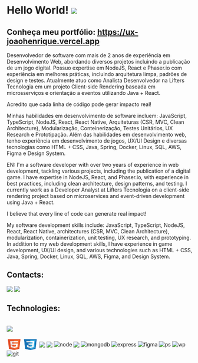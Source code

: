 # Hello World!  <img src="https://raw.githubusercontent.com/iampavangandhi/iampavangandhi/master/gifs/Hi.gif" width="30px">

## Conheça meu portfólio: https://ux-joaohenrique.vercel.app

Desenvolvedor de software com mais de 2 anos de experiência em Desenvolvimento Web, abordando diversos projetos incluindo a publicação de um jogo digital. Possuo expertise em NodeJS, React e Phaser.io com experiência em melhores práticas, incluindo arquitetura limpa, padrões de design e testes. Atualmente atuo como Analista Desenvolvedor na Lifters Tecnologia em um projeto Client-side Rendering baseada em microsserviços e orientação a eventos utilizando Java + React. 

Acredito que cada linha de código pode gerar impacto real!

Minhas habilidades em desenvolvimento de software incluem: JavaScript, TypeScript, NodeJS, React, React Native, Arquiteturas (CSR, MVC, Clean Architecture), Modularização, Conteinerização, Testes Unitários, UX Research e Prototipação. Além das habilidades em desenvolvimento web, tenho experiência em desenvolvimento de jogos, UX/UI Design e diversas tecnologias como HTML + CSS, Java, Spring, Docker, Linux, SQL, AWS, Figma e Design System.

EN: I'm a software developer with over two years of experience in web development, tackling various projects, including the publication of a digital game. I have expertise in NodeJS, React, and Phaser.io, with experience in best practices, including clean architecture, design patterns, and testing. I currently work as a Developer Analyst at Lifters Tecnologia on a client-side rendering project based on microservices and event-driven development using Java + React.

I believe that every line of code can generate real impact!

My software development skills include: JavaScript, TypeScript, NodeJS, React, React Native, architectures (CSR, MVC, Clean Architecture), modularization, containerization, unit testing, UX research, and prototyping. In addition to my web development skills, I have experience in game development, UX/UI design, and various technologies such as HTML + CSS, Java, Spring, Docker, Linux, SQL, AWS, Figma, and Design System.

## Contacts: 
<a href = "mailto:devjoaohenriquejs@gmail.com"><img src="https://img.shields.io/badge/-Gmail-%23333?style=for-the-badge&logo=gmail&logoColor=white" target="_blank"></a>
<a href='https://www.linkedin.com/in/joão-henrique-de-lucena-1a834b207/'><img src='https://img.shields.io/badge/LinkedIn-0077B5?style=for-the-badge&logo=linkedin&logoColor=white' /></a> 

<!-- <center>  <div> 
    <a href="https://github.com/jaohenriqu3">
        <img height="180em" src="https://github-readme-stats.vercel.app/api?username=jaohenriqu3&show_icons=true&theme=dracula&include_all_commits=true&count_private=true"/> 
        <img height="180em" src="https://github-readme-stats.vercel.app/api/top-langs/?username=jaohenriqu3&layout=compact&langs_count=7&theme=dracula"/> 
    </div> </center> -->

## Technologies: 
 <div style="display: inline_block"> <br> 
  <img height="180em" src="https://github-readme-stats.vercel.app/api/top-langs/?username=jaohenriqu3&layout=compact&langs_count=7&theme=dracula"/> <br> <br> 
  <img align="center" alt="joao-HTML" height="30" width="40" src="https://raw.githubusercontent.com/devicons/devicon/master/icons/html5/html5-original.svg">
  <img align="center" alt="joao-CSS" height="30" width="40" src="https://raw.githubusercontent.com/devicons/devicon/master/icons/css3/css3-original.svg">
  <img  align="center" alt"javascript "height= "30"  width= "40" src="https://cdn.jsdelivr.net/gh/devicons/devicon/icons/javascript/javascript-original.svg" />
  <img  align="center" alt"typescript "height= "30"  width= "40" src="https://cdn.jsdelivr.net/gh/devicons/devicon/icons/typescript/typescript-original.svg" />
  <img align="center" height= "30"  width= "40" src="https://cdn.jsdelivr.net/gh/devicons/devicon/icons/nodejs/nodejs-original.svg" alt="node" />
  <img  align="center" alt"react "height= "30"  width= "40" src="https://cdn.jsdelivr.net/gh/devicons/devicon/icons/react/react-original.svg" />
  <img align="center" height= "30"  width= "40" src="https://cdn.jsdelivr.net/gh/devicons/devicon/icons/mongodb/mongodb-original.svg" alt="mongodb" /> 
  <img align="center" height= "30"  width= "40" src="https://cdn.jsdelivr.net/gh/devicons/devicon/icons/express/express-original.svg" alt="express" />
  <img align="center"height= "30"  width= "40" src="https://cdn.jsdelivr.net/gh/devicons/devicon/icons/figma/figma-original.svg" alt="figma">  
  <img align="center" height= "30"  width= "40" src="https://cdn.jsdelivr.net/gh/devicons/devicon/icons/photoshop/photoshop-plain.svg" alt="ps"> 
  <img align="center" height= "30"  width= "40"src="https://cdn.jsdelivr.net/gh/devicons/devicon/icons/wordpress/wordpress-plain.svg" alt="wp"/>
  <img align="center" height= "30"  width= "40" src="https://cdn.jsdelivr.net/gh/devicons/devicon/icons/git/git-original.svg" alt="git" />   
</div>  
    


